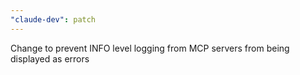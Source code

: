 ```yaml
---
"claude-dev": patch
---
```


Change to prevent INFO level logging from MCP servers from being displayed as errors
